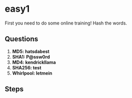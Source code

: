 # easy1
First you need to do some online training! Hash the words.

## Questions
1. **MD5: hatsdabest**
2. **SHA1: P@ssw0rd**
3. **MD4: kendrickllama**
4. **SHA256: test**
5. **Whirlpool: letmein**

## Steps
